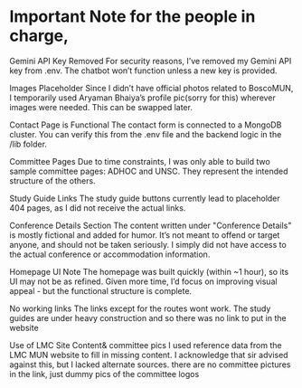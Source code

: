 # Important Note for the people in charge,
Gemini API Key Removed
For security reasons, I’ve removed my Gemini API key from .env. The chatbot won’t function unless a new key is provided.

Images Placeholder
Since I didn’t have official photos related to BoscoMUN, I temporarily used Aryaman Bhaiya’s profile pic(sorry for this) wherever images were needed. This can be swapped later.

Contact Page is Functional 
The contact form is connected to a MongoDB cluster. You can verify this from the .env file and the backend logic in the /lib folder.

Committee Pages
Due to time constraints, I was only able to build two sample committee pages: ADHOC and UNSC. They represent the intended structure of the others.

Study Guide Links
The study guide buttons currently lead to placeholder 404 pages, as I did not receive the actual links.

Conference Details Section
The content written under "Conference Details" is mostly fictional and added for humor. It’s not meant to offend or target anyone, and should not be taken seriously. I simply did not have access to the actual conference or accommodation information.

Homepage UI Note
The homepage was built quickly (within ~1 hour), so its UI may not be as refined. Given more time, I’d focus on improving visual appeal - but the functional structure is complete.

No working links
The links except for the routes wont work. The study guides are under heavy construction and so there was no link to put in the website

Use of LMC Site Content& committee pics
I used reference data from the LMC MUN website to fill in missing content. I acknowledge that sir advised against this, but I lacked alternate sources.
there are no committee pictures in the link, just dummy pics of the committee logos
